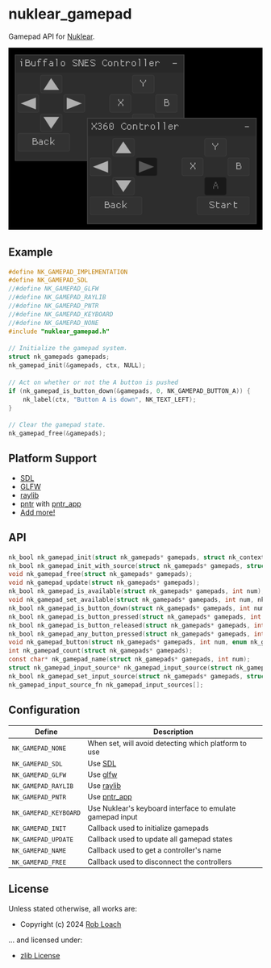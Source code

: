 # nuklear_gamepad

Gamepad API for [Nuklear](https://github.com/Immediate-Mode-UI/Nuklear).

![Screenshot](demo/common/nuklear_gamepad_demo.png)

## Example

``` c
#define NK_GAMEPAD_IMPLEMENTATION
#define NK_GAMEPAD_SDL
//#define NK_GAMEPAD_GLFW
//#define NK_GAMEPAD_RAYLIB
//#define NK_GAMEPAD_PNTR
//#define NK_GAMEPAD_KEYBOARD
//#define NK_GAMEPAD_NONE
#include "nuklear_gamepad.h"

// Initialize the gamepad system.
struct nk_gamepads gamepads;
nk_gamepad_init(&gamepads, ctx, NULL);

// Act on whether or not the A button is pushed
if (nk_gamepad_is_button_down(&gamepads, 0, NK_GAMEPAD_BUTTON_A)) {
    nk_label(ctx, "Button A is down", NK_TEXT_LEFT);
}

// Clear the gamepad state.
nk_gamepad_free(&gamepads);
```

## Platform Support

- [SDL](https://www.libsdl.org/)
- [GLFW](https://www.glfw.org/)
- [raylib](https://www.raylib.com/)
- [pntr](https://github.com/robloach/pntr) with [pntr_app](https://github.com/robloach/pntr_app)
- [Add more!](https://github.com/RobLoach/nuklear_gamepad/issues)

## API

``` c
nk_bool nk_gamepad_init(struct nk_gamepads* gamepads, struct nk_context* ctx, void* user_data);
nk_bool nk_gamepad_init_with_source(struct nk_gamepads* gamepads, struct nk_context* ctx, struct nk_gamepad_input_source input_source);
void nk_gamepad_free(struct nk_gamepads* gamepads);
void nk_gamepad_update(struct nk_gamepads* gamepads);
nk_bool nk_gamepad_is_available(struct nk_gamepads* gamepads, int num);
void nk_gamepad_set_available(struct nk_gamepads* gamepads, int num, nk_bool available);
nk_bool nk_gamepad_is_button_down(struct nk_gamepads* gamepads, int num, enum nk_gamepad_button button);
nk_bool nk_gamepad_is_button_pressed(struct nk_gamepads* gamepads, int num, enum nk_gamepad_button button);
nk_bool nk_gamepad_is_button_released(struct nk_gamepads* gamepads, int num, enum nk_gamepad_button button);
nk_bool nk_gamepad_any_button_pressed(struct nk_gamepads* gamepads, int num, int* out_num, enum nk_gamepad_button* out_button);
void nk_gamepad_button(struct nk_gamepads* gamepads, int num, enum nk_gamepad_button button, nk_bool down);
int nk_gamepad_count(struct nk_gamepads* gamepads);
const char* nk_gamepad_name(struct nk_gamepads* gamepads, int num);
struct nk_gamepad_input_source* nk_gamepad_input_source(struct nk_gamepads* gamepads);
nk_bool nk_gamepad_set_input_source(struct nk_gamepads* gamepads, struct nk_gamepad_input_source input_source);
nk_gamepad_input_source_fn nk_gamepad_input_sources[];
```

## Configuration

| Define | Description  |
| ------ | ------------ |
| `NK_GAMEPAD_NONE`     | When set, will avoid detecting which platform to use |
| `NK_GAMEPAD_SDL`      | Use [SDL](https://www.libsdl.org/) |
| `NK_GAMEPAD_GLFW`     | Use [glfw](https://www.glfw.org/) |
| `NK_GAMEPAD_RAYLIB`   | Use [raylib](https://github.com/raysan5/raylib) |
| `NK_GAMEPAD_PNTR`     | Use [pntr_app](https://github.com/robloach/pntr_app) |
| `NK_GAMEPAD_KEYBOARD` | Use Nuklear's keyboard interface to emulate gamepad input |
| `NK_GAMEPAD_INIT`     | Callback used to initialize gamepads |
| `NK_GAMEPAD_UPDATE`   | Callback used to update all gamepad states |
| `NK_GAMEPAD_NAME`     | Callback used to get a controller's name |
| `NK_GAMEPAD_FREE`     | Callback used to disconnect the controllers |

## License

Unless stated otherwise, all works are:

- Copyright (c) 2024 [Rob Loach](https://robloach.net)

... and licensed under:

- [zlib License](LICENSE)
